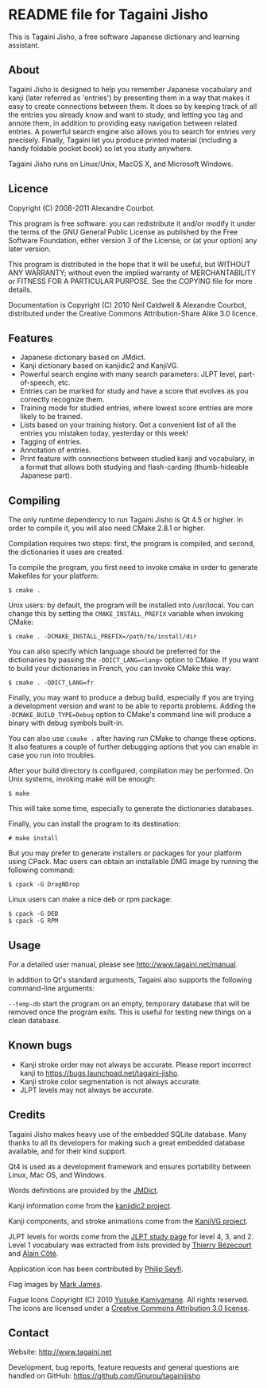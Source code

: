 README file for Tagaini Jisho
=============================

This is Tagaini Jisho, a free software Japanese dictionary and learning 
assistant.

About
-----
Tagaini Jisho is designed to help you remember Japanese vocabulary and kanji
(later referred as 'entries') by presenting them in a way that makes it easy to
create connections between them. It does so by keeping track of all the entries you
already know and want to study, and letting you tag and annote them, in addition to
providing easy navigation between related entries. A powerful search engine also allows
you to search for entries very precisely. Finally, Tagaini let you produce printed 
material (including a handy foldable pocket book) so let you study anywhere.

Tagaini Jisho runs on Linux/Unix, MacOS X, and Microsoft Windows.

Licence
-------
Copyright (C) 2008-2011 Alexandre Courbot.

This program is free software: you can redistribute it and/or modify it under
the terms of the GNU General Public License as published by the Free Software
Foundation, either version 3 of the License, or (at your option) any later
version. 

This program is distributed in the hope that it will be useful, but WITHOUT ANY
WARRANTY; without even the implied warranty of MERCHANTABILITY or FITNESS FOR A
PARTICULAR PURPOSE.  See the COPYING file for more details. 

Documentation is Copyright (C) 2010 Neil Caldwell & Alexandre Courbot,
distributed under the Creative Commons Attribution-Share Alike 3.0 licence.

Features
--------
- Japanese dictionary based on JMdict.
- Kanji dictionary based on kanjidic2 and KanjiVG.
- Powerful search engine with many search parameters: JLPT level, part-of-speech, etc.
- Entries can be marked for study and have a score that evolves as you correctly
  recognize them.
- Training mode for studied entries, where lowest score entries are more likely to be
  trained.
- Lists based on your training history. Get a convenient list of all the entries you
  mistaken today, yesterday or this week! 
- Tagging of entries.
- Annotation of entries.
- Print feature with connections between studied kanji and vocabulary, in a format
  that allows both studying and flash-carding (thumb-hideable Japanese part).

Compiling
---------
The only runtime dependency to run Tagaini Jisho is Qt 4.5 or higher. In order
to compile it, you will also need CMake 2.8.1 or higher.

Compilation requires two steps: first, the program is compiled, and second,
the dictionaries it uses are created.

To compile the program, you first need to invoke cmake in order to generate
Makefiles for your platform:

    $ cmake .

Unix users: by default, the program will be installed into /usr/local. You can
change this by setting the `CMAKE_INSTALL_PREFIX` variable when invoking CMake:

    $ cmake . -DCMAKE_INSTALL_PREFIX=/path/to/install/dir

You can also specify which language should be preferred for the dictionaries
by passing the `-DDICT_LANG=<lang>` option to CMake. If you want to build your
dictionaries in French, you can invoke CMake this way:

    $ cmake . -DDICT_LANG=fr

Finally, you may want to produce a debug build, especially if you are trying
a development version and want to be able to reports problems. Adding the
`-DCMAKE_BUILD_TYPE=Debug` option to CMake's command line will produce a binary
with debug symbols built-in.

You can also use `ccmake .` after having run CMake to change these options.
It also features a couple of further debugging options that you can enable
in case you run into troubles.

After your build directory is configured, compilation may be performed. On
Unix systems, invoking make will be enough:

    $ make

This will take some time, especially to generate the dictionaries databases.

Finally, you can install the program to its destination:

    # make install

But you may prefer to generate installers or packages for your platform
using CPack. Mac users can obtain an installable DMG image by running the
following command:

    $ cpack -G DragNDrop

Linux users can make a nice deb or rpm package:

    $ cpack -G DEB
    $ cpack -G RPM

Usage
-----
For a detailed user manual, please see http://www.tagaini.net/manual.

In addition to Qt's standard arguments, Tagaini also supports the following
command-line arguments:

`--temp-db` start the program on an empty, temporary database that will be
removed once the program exits. This is useful for testing new things on a
clean database.

Known bugs
----------
- Kanji stroke order may not always be accurate. Please report incorrect kanji
  to https://bugs.launchpad.net/tagaini-jisho.
- Kanji stroke color segmentation is not always accurate.
- JLPT levels may not always be accurate.

Credits
-------
Tagaini Jisho makes heavy use of the embedded SQLite database. Many thanks to
all its developers for making such a great embedded database available, and for
their kind support.

Qt4 is used as a development framework and ensures portability between Linux,
Mac OS, and Windows.

Words definitions are provided by the
[JMDict](http://www.csse.monash.edu.au/~jwb/jmdict.html). 

Kanji information come from the
[kanjidic2 project](http://www.csse.monash.edu.au/~jwb/kanjidic.html).

Kanji components, and stroke animations come from the
[KanjiVG project](http://kanjivg.tagaini.net).

JLPT levels for words come from the
[JLPT study page](http://www.jlptstudy.com/) for level 4, 3, and 2. Level 1
vocabulary was extracted from lists provided by
[Thierry Bézecourt](http://www.thbz.org/kanjimots/jlpt.php3) and
[Alain Côté](http://jetsdencredujapon.blogspot.com).

Application icon has been contributed by [Philip Seyfi](http://divita.eu/).

Flag images by [Mark James](http://www.famfamfam.com/lab/icons/flags/).

Fugue Icons Copyright (C) 2010
[Yusuke Kamiyamane](http://p.yusukekamiyamane.com/). All rights reserved.
The icons are licensed under a [Creative Commons Attribution
3.0 license](http://creativecommons.org/licenses/by/3.0/).

Contact
-------
Website: http://www.tagaini.net

Development, bug reports, feature requests and general questions are handled on
GitHub: https://github.com/Gnurou/tagainijisho
